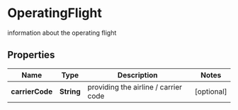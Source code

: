 

# OperatingFlight

information about the operating flight

## Properties

| Name | Type | Description | Notes |
|------------ | ------------- | ------------- | -------------|
|**carrierCode** | **String** | providing the airline / carrier code |  [optional] |



